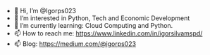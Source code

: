 - 👋 Hi, I’m @Igorps023
- 👀 I’m interested in Python, Tech and Economic Development
- 🌱 I’m currently learning: Cloud Computing and Python.
- 📫 How to reach me: https://www.linkedin.com/in/igorsilvamspd/
- 📫 Blog: https://medium.com/@igorps023

<!---
Igorps023/Igorps023 is a ✨ special ✨ repository because its `README.md` (this file) appears on your GitHub profile.
You can click the Preview link to take a look at your changes.
--->
